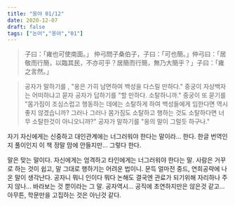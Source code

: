 ```yaml
---
title: "옹야 01/12"
date: 2020-12-07
draft: false
tags: ["논어","옹야","01"]
---
```


> 子曰：「雍也可使南面。」 仲弓問子桑伯子，子曰：「可也簡。」仲弓曰：「居敬而行簡，以臨其民，不亦可乎？居簡而行簡，無乃大簡乎？」子曰：「雍之言然。」

> 공자가 말하기를 , "옹은 가히 남면하여 백성을 다스릴 만하다." 중궁이 자상백자는 어떠하냐고 묻자 공자가 답하기를 "할 만하다. 소탈하니까." 중궁이 또 묻기를 "몸가짐이 조심스럽고 행동하는 데에는 소탈하게 하여 백성들에게 임한다면 역시 좋지 않겠습니까? 그러나 그러나 몸가짐도 소탈하고 행하는 것도 소탈하다면 너무 소탈한것이 아니오니까?" 공자가 말하기를 "옹의 말이 그럴듯 하구나."

자기 자신에게는 신중하고 대인관계에는 너그러워야 한다는 말이라... 한다. 한글 번역인지 풀이인지 이 책 정말 맘에 안들지만... 그렇다 한다.

말은 맞는 말이다. 자신에게는 엄격하고 타인에게는 너그러워야 한다는 말. 사람은 거꾸로 하는 것이 쉽고, 말 그대로 행하기는 어려운 법이니. 문득 얼마전 중드, 연희공략에 나온 말이 생각난다. 공자니 뭐니 인이다 뭐다 논해도 결국엔 관료가 되기위해 자리하나 주지 않나... 바라보는 것 뿐이라는 그 말. 공자역시... 공직에 초연하지만은 않은것 같고... 아무튼, 학문만을 고집하는 것은 아닌것 같다.
